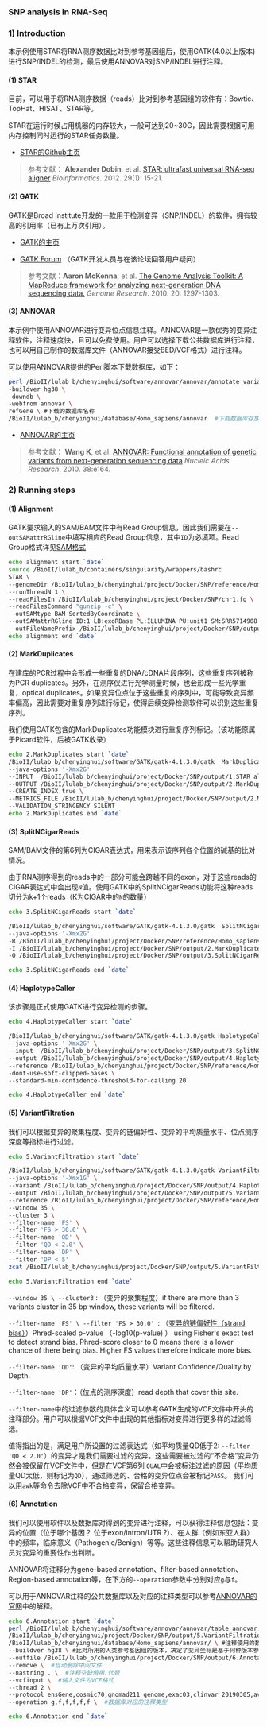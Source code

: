 ### SNP analysis in RNA-Seq
### 1) Introduction

本示例使用STAR将RNA测序数据比对到参考基因组后，使用GATK(4.0以上版本)进行SNP/INDEL的检测，最后使用ANNOVAR对SNP/INDEL进行注释。

#### (1) STAR

目前，可以用于将RNA测序数据（reads）比对到参考基因组的软件有：Bowtie、TopHat、HISAT、STAR等。

STAR在运行时候占用机器的内存较大，一般可达到20~30G，因此需要根据可用内存控制同时运行的STAR任务数量。


- [STAR的Github主页](https://github.com/alexdobin/STAR)

> 参考文献： **Alexander Dobin**, et al. [STAR: ultrafast universal RNA-seq aligner](https://academic.oup.com/bioinformatics/article/29/1/15/272537) _Bioinformatics_. 2012. 29(1): 15-21.

#### (2) GATK

GATK是Broad Institute开发的一款用于检测变异（SNP/INDEL）的软件，拥有较高的引用率（已有上万次引用）。

- [GATK的主页](https://software.broadinstitute.org/gatk/)

- [GATK Forum](https://gatkforums.broadinstitute.org/gatk/) （GATK开发人员与在该论坛回答用户疑问）

> 参考文献：**Aaron McKenna**, et al. [The Genome Analysis Toolkit: A MapReduce framework for analyzing next-generation DNA sequencing data.](https://genome.cshlp.org/content/20/9/1297.long) _Genome Research_. 2010. 20: 1297-1303.

#### (3) ANNOVAR

本示例中使用ANNOVAR进行变异位点信息注释。ANNOVAR是一款优秀的变异注释软件，注释速度快，且可以免费使用。用户可以选择下载公共数据库进行注释，也可以用自己制作的数据库文件（ANNOVAR接受BED/VCF格式）进行注释。

可以使用ANNOVAR提供的Perl脚本下载数据库，如下：

```bash
perl /BioII/lulab_b/chenyinghui/software/annovar/annovar/annotate_variation.pl \
-buildver hg38 \
-downdb \
-webfrom annovar \
refGene \ #下载的数据库名称
/BioII/lulab_b/chenyinghui/database/Homo_sapiens/annovar  #下载数据库存放路径
```
- [ANNOVAR的主页](http://annovar.openbioinformatics.org/en/latest/user-guide/download/)
> 参考文献： **Wang K**, et al. [ANNOVAR: Functional annotation of genetic variants from next-generation sequencing data](http://nar.oxfordjournals.org/content/38/16/e164) _Nucleic Acids Research_. 2010. 38:e164.

### 2) Running steps

#### (1) Alignment

GATK要求输入的SAM/BAM文件中有Read Group信息，因此我们需要在`--outSAMattrRGline`中填写相应的Read Group信息，其中`ID`为必填项。Read Group格式详见[SAM格式](http://samtools.github.io/hts-specs/SAMv1.pdf)

```bash
echo alignment start `date`
source /BioII/lulab_b/containers/singularity/wrappers/bashrc
STAR \
--genomeDir /BioII/lulab_b/chenyinghui/project/Docker/SNP/reference/Homo_sapiens_GRCh38_ch1_STAR_Index \
--runThreadN 1 \
--readFilesIn /BioII/lulab_b/chenyinghui/project/Docker/SNP/chr1.fq \ 
--readFilesCommand "gunzip -c" \
--outSAMtype BAM SortedByCoordinate \
--outSAMattrRGline ID:1 LB:exoRBase PL:ILLUMINA PU:unit1 SM:SRR5714908 \
--outFileNamePrefix /BioII/lulab_b/chenyinghui/project/Docker/SNP/output/1.STAR_alignment/SRR5714908.
echo alignment end `date`
```

#### (2) MarkDuplicates

在建库的PCR过程中会形成一些重复的DNA/cDNA片段序列，这些重复序列被称为PCR duplicates。另外，在测序仪进行光学测量时候，也会形成一些光学重复，optical duplicates。如果变异位点位于这些重复的序列中，可能导致变异频率偏高，因此需要对重复序列进行标记，使得后续变异检测软件可以识别这些重复序列。

我们使用GATK包含的MarkDuplicates功能模块进行重复序列标记。（该功能原属于Picard软件，后被GATK收录）

```bash
echo 2.MarkDuplicates start `date`
/BioII/lulab_b/chenyinghui/software/GATK/gatk-4.1.3.0/gatk  MarkDuplicates \
--java-options '-Xmx2G'
--INPUT  /BioII/lulab_b/chenyinghui/project/Docker/SNP/output/1.STAR_alignment/SRR5714908.Aligned.sortedByCoord.out.bam \
--OUTPUT /BioII/lulab_b/chenyinghui/project/Docker/SNP/output/2.MarkDuplicates/SRR5714908.sorted.MarkDup.bam \
--CREATE_INDEX true \
--METRICS_FILE /BioII/lulab_b/chenyinghui/project/Docker/SNP/output/2.MarkDuplicates/SRR5714908.sorted.MarkDup.bam.metrix \
--VALIDATION_STRINGENCY SILENT
echo 2.MarkDuplicates end `date`
```

#### (3) SplitNCigarReads

SAM/BAM文件的第6列为CIGAR表达式，用来表示该序列各个位置的碱基的比对情况。

由于RNA测序得到的reads中的一部分可能会跨越不同的exon，对于这些reads的CIGAR表达式中会出现`N`值。使用GATK中的SplitNCigarReads功能将这种reads切分为k+1个reads（K为CIGAR中的`N`的数量）

```bash
echo 3.SplitNCigarReads start `date`

/BioII/lulab_b/chenyinghui/software/GATK/gatk-4.1.3.0/gatk  SplitNCigarReads \
--java-options '-Xmx2G'
-R /BioII/lulab_b/chenyinghui/project/Docker/SNP/reference/Homo_sapiens.GRCh38.ch1.faa \
-I /BioII/lulab_b/chenyinghui/project/Docker/SNP/output/2.MarkDuplicates/SRR5714908.sorted.MarkDup.bam \
-O /BioII/lulab_b/chenyinghui/project/Docker/SNP/output/3.SplitNCigarReads/SRR5714908.sorted.MarkDup.SplitNCigar.bam

echo 3.SplitNCigarReads end `date`

```

#### (4) HaplotypeCaller

该步骤是正式使用GATK进行变异检测的步骤。

```bash
echo 4.HaplotypeCaller start `date`

/BioII/lulab_b/chenyinghui/software/GATK/gatk-4.1.3.0/gatk HaplotypeCaller \
--java-options '-Xmx2G' \
--input  /BioII/lulab_b/chenyinghui/project/Docker/SNP/output/3.SplitNCigarReads/SRR5714908.sorted.MarkDup.SplitNCigar.bam \
--output /BioII/lulab_b/chenyinghui/project/Docker/SNP/output/4.HaplotypeCaller/SRR5714908.raw.vcf.gz \
--reference /BioII/lulab_b/chenyinghui/project/Docker/SNP/reference/Homo_sapiens.GRCh38.ch1.fa \
-dont-use-soft-clipped-bases \
--standard-min-confidence-threshold-for-calling 20

echo 4.HaplotypeCaller end `date`

```



#### (5) VariantFiltration

我们可以根据变异的聚集程度、变异的链偏好性、变异的平均质量水平、位点测序深度等指标进行过滤。

```bash
echo 5.VariantFiltration start `date`

/BioII/lulab_b/chenyinghui/software/GATK/gatk-4.1.3.0/gatk VariantFiltration \
--java-options '-Xmx1G' \
--variant /BioII/lulab_b/chenyinghui/project/Docker/SNP/output/4.HaplotypeCaller/SRR5714908.raw.vcf.gz \
--output /BioII/lulab_b/chenyinghui/project/Docker/SNP/output/5.VariantFiltration/SRR5714908.filtered.vcf.gz \
--reference /BioII/lulab_b/chenyinghui/project/Docker/SNP/reference/Homo_sapiens.GRCh38.ch1.fa \
--window 35 \
--cluster 3 \
--filter-name 'FS' \
--filter 'FS > 30.0' \
--filter-name 'QD' \
--filter 'QD < 2.0' \
--filter-name 'DP' \
--filter 'DP < 5'
zcat /BioII/lulab_b/chenyinghui/project/Docker/SNP/output/5.VariantFiltration/SRR5714908.filtered.vcf.gz  | awk -F '\t' '{if ($0 ~ "#" || $7 == "PASS") print $0 }' - >/BioII/lulab_b/chenyinghui/project/Docker/SNP/output/5.VariantFiltration/SRR5714908.filtered.clean.vcf

echo 5.VariantFiltration end `date`

```

`--window 35 \ --cluster3` :  （变异的聚集程度）if there are more than 3 variants cluster in 35 bp window, these variants will be filtered.

`--filter-name 'FS' \ --filter 'FS > 30.0' `:  （[变异的链偏好性（strand bias）](https://gatkforums.broadinstitute.org/gatk/discussion/8056/fisher-s-exact-test)）Phred-scaled p-value （-log10(p-value) ） using Fisher's exact test to detect strand bias. Phred-score closer to 0 means there is a lower chance of there being bias. Higher FS values therefore indicate more bias.

`--filter-name 'QD'`: （变异的平均质量水平）Variant Confidence/Quality by Depth.   

`--filter-name 'DP'`：（位点的测序深度）read depth that cover this site.



`--filter-name`中的过滤参数的具体含义可以参考GATK生成的VCF文件中开头的注释部分。用户可以根据VCF文件中出现的其他指标对变异进行更多样的过滤筛选。

值得指出的是，满足用户所设置的过滤表达式（如平均质量QD低于2: `--filter 'QD < 2.0'`）的变异才是我们需要过滤的变异。这些需要被过滤的“不合格”变异仍然会被保留在VCF文件中，但是在VCF第6列 `QUAL`中会被标注过滤的原因（平均质量QD太低，则标记为`QD`），通过筛选的、合格的变异位点会被标记`PASS`。
我们可以用`awk`等命令去除VCF中不合格变异，保留合格变异。
 

#### (6) Annotation

我们可以使用软件以及数据库对得到的变异进行注释，可以获得注释信息包括：变异的位置（位于哪个基因？ 位于exon/intron/UTR ?）、在人群（例如东亚人群）中的频率，临床意义（Pathogenic/Benign）等等。这些注释信息可以帮助研究人员对变异的重要性作出判断。

ANNOVAR将注释分为gene-based annotation、filter-based annotation、Region-based annotation等，在下方的`--operation`参数中分别对应`g`与`f`。

可以用于ANNOVAR注释的公共数据库以及对应的注释类型可以参考[ANNOVAR的官网](http://annovar.openbioinformatics.org/en/latest/user-guide/download/)中的解释。

```bash
echo 6.Annotation start `date`
perl /BioII/lulab_b/chenyinghui/software/annovar/annovar/table_annovar.pl \
/BioII/lulab_b/chenyinghui/project/Docker/SNP/output/5.VariantFiltration/SRR5714908.filtered.clean.vcf  \ #需要注释的VCF文件
/BioII/lulab_b/chenyinghui/database/Homo_sapiens/annovar/ \ #注释使用的数据库所处的文件夹路径
--buildver hg38 \ #比对所用的人类参考基因组的版本，决定了变异坐标是基于何种版本参考基因组
--outfile /BioII/lulab_b/chenyinghui/project/Docker/SNP/output/6.Annotation/SRR5714908.annotated.variants \  #输出文件路径与文件名前缀
--remove \  #自动删除中间文件
--nastring . \  #注释空缺值用.代替
--vcfinput \  #输入文件为VCF格式
--thread 2 \
--protocol ensGene,cosmic70,gnomad211_genome,exac03,clinvar_20190305,avsnp150 \ #使用的数据库
--operation g,f,f,f,f,f \  #数据库对应的注释类型

echo 6.Annotation end `date`
```
